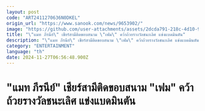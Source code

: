 ```yaml
---
layout: post
code: "ART2411270636N0DKEL"
origin_url: "https://www.sanook.com/news/9653902/"
image: "https://github.com/user-attachments/assets/2dcda791-218c-4d10-9fc4-164e13746f7c"
title: "\"แมท ภีรนีย์\" เชียร์สามีติดขอบสนาม \"เฟม\" คว้าถ้วยรางวัลชนะเลิศ แข่งแบดมินตัน"
description: "\"แมท ภีรนีย์\" เชียร์สามีติดขอบสนาม \"เฟม\" คว้าถ้วยรางวัลชนะเลิศ แข่งแบดมินตัน"
category: "ENTERTAINMENT"
language: "th"
date: 2024-11-27T06:56:48.900Z
---
```


# "แมท ภีรนีย์" เชียร์สามีติดขอบสนาม "เฟม" คว้าถ้วยรางวัลชนะเลิศ แข่งแบดมินตัน